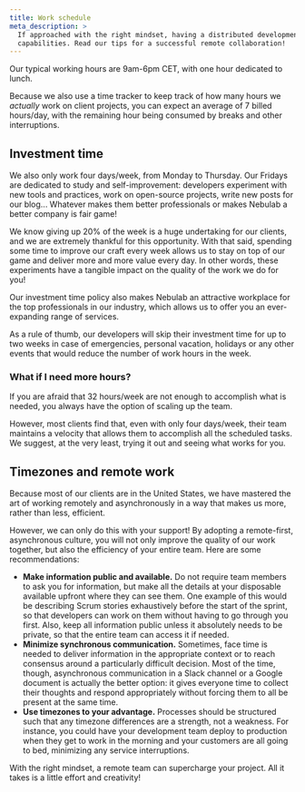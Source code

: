 ```yaml
---
title: Work schedule
meta_description: >
  If approached with the right mindset, having a distributed development team can augment your
  capabilities. Read our tips for a successful remote collaboration!
---
```


Our typical working hours are 9am-6pm CET, with one hour dedicated to lunch.

Because we also use a time tracker to keep track of how many hours we _actually_ work on client
projects, you can expect an average of 7 billed hours/day, with the remaining hour being consumed by
breaks and other interruptions.

## Investment time

We also only work four days/week, from Monday to Thursday. Our Fridays are dedicated to study and
self-improvement: developers experiment with new tools and practices, work on open-source projects,
write new posts for our blog... Whatever makes them better professionals or makes Nebulab a better
company is fair game!

We know giving up 20% of the week is a huge undertaking for our clients, and we are extremely
thankful for this opportunity. With that said, spending some time to improve our craft every week
allows us to stay on top of our game and deliver more and more value every day. In other words,
these experiments have a tangible impact on the quality of the work we do for you!

Our investment time policy also makes Nebulab an attractive workplace for the top professionals in
our industry, which allows us to offer you an ever-expanding range of services.

As a rule of thumb, our developers will skip their investment time for up to two weeks in case of
emergencies, personal vacation, holidays or any other events that would reduce the number of work
hours in the week.

### What if I need more hours?

If you are afraid that 32 hours/week are not enough to accomplish what is needed, you always have
the option of scaling up the team.

However, most clients find that, even with only four days/week, their team maintains a velocity that
allows them to accomplish all the scheduled tasks. We suggest, at the very least, trying it out and
seeing what works for you.

## Timezones and remote work

Because most of our clients are in the United States, we have mastered the art of working remotely
and asynchronously in a way that makes us more, rather than less, efficient.

However, we can only do this with your support! By adopting a remote-first, asynchronous culture,
you will not only improve the quality of our work together, but also the efficiency of your entire
team. Here are some recommendations:

- **Make information public and available.** Do not require team members to ask you for information,
  but make all the details at your disposable available upfront where they can see them. One example
  of this would be describing Scrum stories exhaustively before the start of the sprint, so that
  developers can work on them without having to go through you first. Also, keep all information
  public unless it absolutely needs to be private, so that the entire team can access it if needed.
- **Minimize synchronous communication.** Sometimes, face time is needed to deliver information in
  the appropriate context or to reach consensus around a particularly difficult decision. Most of
  the time, though, asynchronous communication in a Slack channel or a Google document is actually
  the better option: it gives everyone time to collect their thoughts and respond appropriately
  without forcing them to all be present at the same time.
- **Use timezones to your advantage.** Processes should be structured such that any timezone
  differences are a strength, not a weakness. For instance, you could have your development team
  deploy to production when they get to work in the morning and your customers are all going to bed,
  minimizing any service interruptions.

With the right mindset, a remote team can supercharge your project. All it takes is a little effort
and creativity!
